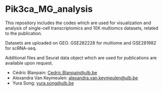 # Pik3ca_MG_analysis

This repository includes the codes which are used for visualization and analysis of single-cell transcriptomics and 10X multiomcs datasets, related to the publication.

Datasets are uploaded on GEO. GSE282228 for multiome and GSE281982 for scRNA-seq.

Additional files and Seurat data object which are used for publications are available upon request.

 - Cédric Blanpain: Cedric.Blanpain@ulb.be
 - Alexandra Van Keymeulen: alexandra.van.keymeulen@ulb.be
 - Yura Song: yura.song@ulb.be
